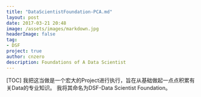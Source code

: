 ```yaml
---
title: "DataScientistFoundation-PCA.md"
layout: post
date: 2017-03-21 20:48
image: /assets/images/markdown.jpg
headerImage: false
tag:
- DSF
project: true
author: cnzero
description: Foundations of A Data Scientist
---
```


[TOC]
我把这当做是一个宏大的Project进行执行，旨在从基础做起一点点积累有关Data的专业知识。 我将其命名为DSF-Data Scientist Foundation。
